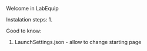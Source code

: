 Welcome in LabEquip

Instalation steps:
1. 

Good to know:
1. LaunchSettings.json - allow to change starting page